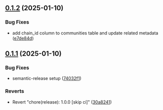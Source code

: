 ## [0.1.2](https://github.com/open-format/community-platform/compare/v0.1.1...v0.1.2) (2025-01-10)


### Bug Fixes

* add chain_id column to communities table and update related metadata ([e7de84d](https://github.com/open-format/community-platform/commit/e7de84da2cb4e24ddcf2796642104d8dcad977f3))

## [0.1.1](https://github.com/open-format/community-platform/compare/v0.1.0...v0.1.1) (2025-01-10)


### Bug Fixes

* semantic-release setup ([74032f1](https://github.com/open-format/community-platform/commit/74032f14b44f45dcf6d952db384aef86636fe3db))


### Reverts

* Revert "chore(release): 1.0.0 [skip ci]" ([30a8241](https://github.com/open-format/community-platform/commit/30a824178a42d7edd85d3cbc219cca214b7ff922))
